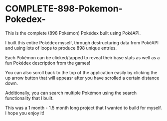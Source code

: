 # COMPLETE-898-Pokemon-Pokedex-

This is the complete (898 Pokémon) Pokédex built using PokéAPI. 

I built this entire Pokédex myself, through destructuring data from PokéAPI and using lots of loops to produce 898 unique entries.

Each Pokémon can be clicked/tapped to reveal their base stats as well as a fun Pokédex description from the games!

You can also scroll back to the top of the application easily by clicking the up arrow button that will appeasr after you have scrolled a certain distance down.

Additionally, you can search multiple Pokémon using the search functionality that I built.

This was a 1 month - 1.5 month long project that I wanted to build for myself. I hope you enjoy it!    
